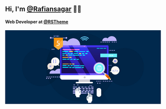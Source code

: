 <h2>Hi, I'm <a href="https://www.facebook.com/rafiansagar">@Rafiansagar</a> 👨‍💻 </h2>
<h4>Web Developer at <a href="https://www.facebook.com/rstheme">@RSTheme</a></h4>

<div class="banner-area">
    <img src="image/web-development.jpg" alt="Banner">
</div>

<!---
Rafiansagar/Rafiansagar is a ✨ special ✨ repository because its `README.md` (this file) appears on your GitHub profile.
You can click the Preview link to take a look at your changes.
--->
